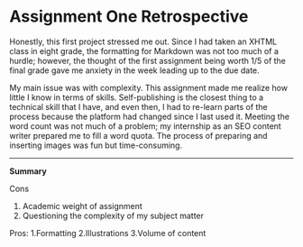 # Assignment One Retrospective

Honestly, this first project stressed me out. Since I had taken an XHTML class in eight grade, the formatting for Markdown was not too much of a hurdle; however, the thought of the first assignment being worth 1/5 of the final grade gave me anxiety in the week leading up to the due date.

My main issue was with complexity. This assignment made me realize how little I know in terms of skills. Self-publishing is the closest thing to a technical skill that I have, and even then, I had to re-learn parts of the process because the platform had changed since I last used it. Meeting the word count was not much of a problem; my internship as an SEO content writer prepared me to fill a word quota. 
The process of preparing and inserting images was fun but time-consuming.

*****

**Summary**

Cons
1. Academic weight of assignment
2. Questioning the complexity of my subject matter

Pros:
1.Formatting
2.Illustrations
3.Volume of content
